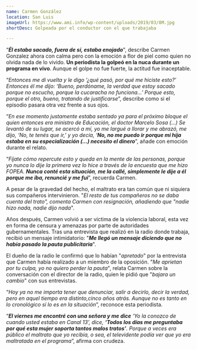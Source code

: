 ```yaml
---
name: Carmen González
location: San Luis
imageUrl: https://www.ami.info/wp-content/uploads/2019/03/8M.jpg
shortDesc: Golpeada por el conductor con el que trabajaba

---
```


“***Él estaba sacado, fuera de sí, estaba enojado***", describe Carmen Gonzalez ahora con calma pero con la emoción a flor de piel como quien no olvida nada de lo vivido. **Un periodista la golpeó en la nuca durante un programa en vivo**. Aunque el golpe no fue fuerte, la actitud fue inaceptable. 

“*Entonces me di vuelta y le digo ‘¿qué pasó, por qué me hiciste esto?’ Entonces él me dijo: ‘Bueno, perdóname, la verdad que estoy sacado porque no escucho, porque la cucaracha no funciona…’ Porque esto, porque el otro, bueno, tratando de justificarse*”, describe como si el episodio pasara otra vez frente a sus ojos. 

“*En ese momento justamente estaba sentado ya para el próximo bloque el quien entonces era ministro de Educación, el doctor Marcelo Sosa (...) Se levantó de su lugar, se acercó a mí, yo me largué a llorar y me abrazó, me dijo, ‘No, te tenés que ir,’ y yo decía, ‘**No, no me puedo ir porque mi hija estaba en su especialización (...) necesito el dinero***”, añade con emoción durante el relato.

“*Fíjate cómo repercute esto y queda en la mente de las personas, porque yo nunca lo dije la primera vez lo hice a través de la encuesta que me hizo FOPEA. **Nunca conté esta situación**, **me la callé, simplemente le dije a él porque me iba, renuncié y me fui***”, recuerda Carmen.

A pesar de la gravedad del hecho, el maltrato era tan común que ni siquiera sus compañeros intervinieron. "*El resto de tus compañeros no se daba cuenta del trato", comenta Carmen con resignación, añadiendo que "nadie hizo nada, nadie dijo nada*".

Años después, Carmen volvió a ser víctima de la violencia laboral, esta vez en forma de censura y amenazas por parte de autoridades gubernamentales. Tras una entrevista que realizó en la radio donde trabaja, recibió un mensaje intimidatorio: "***Me llegó un mensaje diciendo que no había pasado la pauta publicitaria***". 

El dueño de la radio le confirmó que lo habían "*apretado*" por la entrevista que Carmen había realizado a un miembro de la oposición. "*Me aprietan por tu culpa, yo no quiero perder la pauta*", relata Carmen sobre la conversación con el director de la radio, quien le pidió que "*bajara un cambio*" con sus entrevistas.

“*Hoy ya no me importa tener que denunciar, salir a decirlo, decir la verdad, pero en aquel tiempo era distinto,cinco años atrás. Aunque no es tanto en lo cronológico sí lo es en la situación*”, reconoce esta periodista. 

“***El viernes me encontré con una señora y me dice** ‘Yo la conozco de cuando usted estaba en Canal 13’, dice, **‘Todos los días me preguntaba por qué esta mujer soporta tantos malos tratos’**. Porque a veces era público el maltrato que yo recibía, o sea, el televidente podía ver que yo era maltratada en el programa*”, afirma con crudeza.
